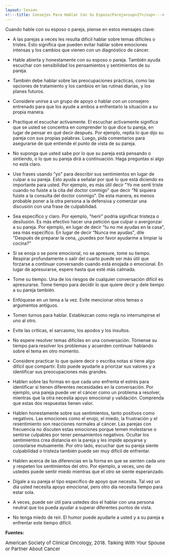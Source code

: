 ```yaml
---
layout: lesson
<!---title: Consejos Para Hablar Con Su Esposo/Pareja<sup>27</sup>--->
---
```

Cuando hable con su esposo o pareja, piense en estos mensajes clave:

* A las parejas a veces les resulta difícil hablar sobre temas difíciles o tristes. Esto significa que pueden evitar hablar sobre emociones intensas y los cambios que vienen con un diagnóstico de cáncer.

* Hable abierta y honestamente con su esposo o pareja. También ayuda escuchar con sensibilidad los pensamientos y sentimientos de su pareja.

* También debe hablar sobre las preocupaciones prácticas, como las opciones de tratamiento y los cambios en las rutinas diarias, y los planes futuros.

* Considere unirse a un grupo de apoyo o hablar con un consejero entrenado para que los ayude a ambos a enfrentarlo la situación a su propia manera.

* Practique el escuchar activamente. El escuchar activamente significa que se usted se concentra en comprender lo que dice tu pareja, en lugar de pensar en qué decir después. Por ejemplo, repita lo que dijo su pareja con sus propias palabras. Luego, pida comentarios para asegurarse de que entiende el punto de vista de su pareja.

* No suponga que usted sabe por lo que su pareja está pensando o sintiendo, o lo que su pareja dirá a continuación. Haga preguntas si algo no está claro.

* Use frases usando "yo" para describir sus sentimientos en lugar de culpar a su pareja. Esto ayuda a señalar por qué lo que está diciendo es importante para usted. Por ejemplo, es más útil decir "Yo me sentí triste cuando no fuiste a la cita del doctor conmigo" que decir "Ni siquiera fuiste a la consulta del doctor conmigo". De esta manera, es menos probable poner a la otra persona a la defensiva y comenzar una discusión con una frase de culpabilidad.

* Sea específico y claro. Por ejemplo, "herir" podría significar tristeza o desilusión. Es más efectivo hacer una petición que culpar o avergonzar a su pareja. Por ejemplo, en lugar de decir "tu no me ayudas en la casa", sea más específico. En lugar de decir "Nunca me ayudas", dile "Después de preparar la cena, ¿puedes por favor ayudarme a limpiar la cocina?"

* Si se enoja o se pone emocional, no se apresure, tome su tiempo. Respirar profundamente o salir del cuarto puede ser más útil que forzarse a continuar conversando cuando está enojada o emocional. En lugar de apresurarse, espere hasta que esté más calmada.

* Tome su tiempo. Una de los riesgos de cualquier conversación difícil es apresurarse. Tome tiempo para decidir lo que quiere decir y dele tiempo a su pareja también.

* Enfóquese en un tema a la vez. Evite mencionar otros temas o argumentos antiguos.

* Tomen turnos para hablar. Establezcan como regla no interrumpirse el uno al otro.

* Evite las críticas, el sarcasmo, los apodos y los insultos.

* No espere resolver temas difíciles en una conversación. Tómense su tiempo para resolver los problemas y acuerden continuar hablando sobre el tema en otro momento.

* Considere practicar lo que quiere decir o escriba notas si tiene algo difícil que compartir. Esto puede ayudarle a priorizar sus valores y a identificar sus preocupaciones más grandes.

* Hablen sobre las formas en que cada uno enfrenta el estrés para identificar si tienen diferentes necesidades en la conversación. Por ejemplo, una pareja puede ver el cáncer como un problema a resolver, mientras que la otra necesita apoyo emocional y validación. Comprenda que estas dos respuestas tienen valor.

* Hablen honestamente sobre sus sentimientos, tanto positivos como negativos. Las emociones como el enojo, el miedo, la frustración y el resentimiento son reacciones normales al cáncer. Las parejas con frecuencia no discuten estas emociones porque temen molestarse o sentirse culpables por tener pensamientos negativos. Ocultar los sentimientos crea distancia en la pareja y les impide apoyarse y consolarse mutuamente. Por otro lado, escuchar que su pareja siente culpabilidad o tristeza también puede ser muy difícil de enfrentar.

* Hablen acerca de las diferencias en la forma en que se sienten cada uno y respeten los sentimientos del otro. Por ejemplo, a veces, uno de ustedes puede sentir miedo mientras que el otro se siente esperanzado.

* Dígale a su pareja el tipo específico de apoyo que necesita. Tal vez un día usted necesita apoyo emocional, pero otro día necesita tiempo para estar sola.

* A veces, puede ser útil para ustedes dos el hablar con una persona neutral que los pueda ayudar a superar diferentes puntos de vista.

* No tenga miedo de reír. El humor puede ayudarle a usted y a su pareja a enfrentar este tiempo difícil.

**Fuentes:**

<span style="font-size:15px;">American Society of Clinical Oncology, 2018. Talking With Your Spouse or Partner About Cancer</span>
